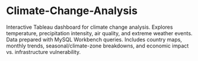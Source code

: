 # Climate-Change-Analysis
Interactive Tableau dashboard for climate change analysis. Explores temperature, precipitation intensity, air quality, and extreme weather events. Data prepared with MySQL Workbench queries. Includes country maps, monthly trends, seasonal/climate-zone breakdowns, and economic impact vs. infrastructure vulnerability.
